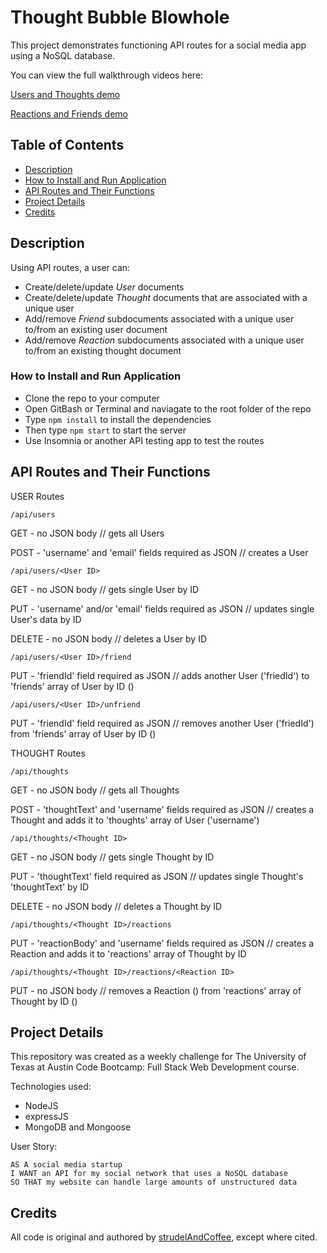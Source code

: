 # Thought Bubble Blowhole

This project demonstrates functioning API routes for a social media app using a NoSQL database.

You can view the full walkthrough videos here: 

[Users and Thoughts demo](https://drive.google.com/file/d/1p1eTLF60LpsoZAaKBMA7V9R0m_sTqfys/view?usp=sharing)

[Reactions and Friends demo](https://drive.google.com/file/d/1e4eiQHBn6J27US4OcOjavS9jeIpzyqV4/view?usp=sharing)

## Table of Contents

- [Description](#description)
- [How to Install and Run Application](#how-to-install-and-run-application)
- [API Routes and Their Functions](#api-routes-and-their-functions)
- [Project Details](#project-details)
- [Credits](#credits)

## Description

Using API routes, a user can:
- Create/delete/update _User_ documents
- Create/delete/update _Thought_ documents that are associated with a unique user
- Add/remove _Friend_ subdocuments associated with a unique user to/from an existing user document
- Add/remove _Reaction_ subdocuments associated with a unique user to/from an existing thought document

### How to Install and Run Application

- Clone the repo to your computer
- Open GitBash or Terminal and naviagate to the root folder of the repo
- Type `npm install` to install the dependencies
- Then type `npm start` to start the server
- Use Insomnia or another API testing app to test the routes

## API Routes and Their Functions

USER Routes

`/api/users`

GET - no JSON body // gets all Users

POST - 'username' and 'email' fields required as JSON // creates a User

`/api/users/<User ID>`

GET - no JSON body // gets single User by ID

PUT - 'username' and/or 'email' fields required as JSON // updates single User's data by ID

DELETE - no JSON body // deletes a User by ID

`/api/users/<User ID>/friend`

PUT - 'friendId' field required as JSON // adds another User ('friedId') to 'friends' array of User by ID (<User ID>)

`/api/users/<User ID>/unfriend`

PUT - 'friendId' field required as JSON // removes another User ('friedId') from 'friends' array of User by ID (<User ID>)


THOUGHT Routes

`/api/thoughts`

GET - no JSON body // gets all Thoughts

POST - 'thoughtText' and 'username' fields required as JSON // creates a Thought and adds it to 'thoughts' array of User ('username')

`/api/thoughts/<Thought ID>`

GET - no JSON body // gets single Thought by ID

PUT - 'thoughtText' field required as JSON // updates single Thought's 'thoughtText' by ID

DELETE - no JSON body // deletes a Thought by ID

`/api/thoughts/<Thought ID>/reactions`

PUT - 'reactionBody' and 'username' fields required as JSON // creates a Reaction and adds it to 'reactions' array of Thought by ID 

`/api/thoughts/<Thought ID>/reactions/<Reaction ID>`

PUT - no JSON body // removes a Reaction (<Reaction ID>) from 'reactions' array of Thought by ID (<Thought ID>)


## Project Details

This repository was created as a weekly challenge for The University of Texas at Austin Code Bootcamp: Full Stack Web Development course.

Technologies used:
- NodeJS
- expressJS
- MongoDB and Mongoose


User Story:
```
AS A social media startup
I WANT an API for my social network that uses a NoSQL database
SO THAT my website can handle large amounts of unstructured data
```

## Credits

All code is original and authored by [strudelAndCoffee](https://github.com/strudelAndCoffee), except where cited.